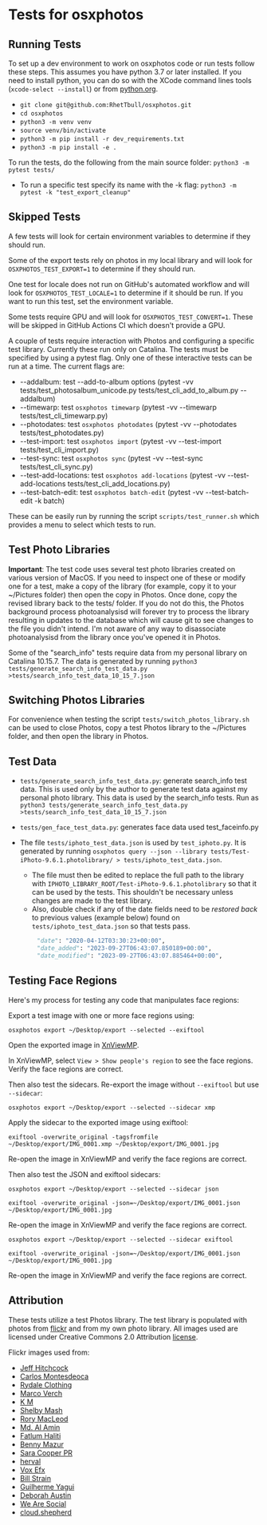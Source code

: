 # Tests for osxphotos #

## Running Tests ##

To set up a dev environment to work on osxphotos code or run tests follow these steps.  This assumes you have python 3.7 or later installed.  If you need to install python, you can do so with the XCode command lines tools (`xcode-select --install`) or from [python.org](https://www.python.org/downloads/macos/).

- `git clone git@github.com:RhetTbull/osxphotos.git`
- `cd osxphotos`
- `python3 -m venv venv`
- `source venv/bin/activate`
- `python3 -m pip install -r dev_requirements.txt`
- `python3 -m pip install -e .`

To run the tests, do the following from the main source folder:
`python3 -m pytest tests/`

- To run a specific test specify its name with the -k flag: `python3 -m pytest -k "test_export_cleanup"`

## Skipped Tests ##

A few tests will look for certain environment variables to determine if they should run.

Some of the export tests rely on photos in my local library and will look for `OSXPHOTOS_TEST_EXPORT=1` to determine if they should run.

One test for locale does not run on GitHub's automated workflow and will look for `OSXPHOTOS_TEST_LOCALE=1` to determine if it should be run.  If you want to run this test, set the environment variable.

Some tests require GPU and will look for `OSXPHOTOS_TEST_CONVERT=1`. These will be skipped in GitHub Actions CI which doesn't provide a GPU.

A couple of tests require interaction with Photos and configuring a specific test library. Currently these run only on Catalina.  The tests must be specified by using a pytest flag. Only one of these interactive tests can be run at a time.  The current flags are:

- --addalbum: test --add-to-album options (pytest -vv tests/test_photosalbum_unicode.py tests/test_cli_add_to_album.py --addalbum)
- --timewarp: test `osxphotos timewarp` (pytest -vv --timewarp tests/test_cli_timewarp.py)
- --photodates: test `osxphotos photodates` (pytest -vv --photodates tests/test_photodates.py)
- --test-import: test `osxphotos import` (pytest -vv --test-import tests/test_cli_import.py)
- --test-sync: test `osxphotos sync` (pytest -vv --test-sync tests/test_cli_sync.py)
- --test-add-locations: test `osxphotos add-locations` (pytest -vv --test-add-locations tests/test_cli_add_locations.py)
- --test-batch-edit: test `osxphotos batch-edit` (pytest -vv --test-batch-edit -k batch)

These can be easily run by running the script `scripts/test_runner.sh` which provides a menu to select which tests to run.

## Test Photo Libraries

**Important**: The test code uses several test photo libraries created on various version of MacOS.  If you need to inspect one of these or modify one for a test, make a copy of the library (for example, copy it to your ~/Pictures folder) then open the copy in Photos.  Once done, copy the revised library back to the tests/ folder.  If you do not do this, the Photos background process photoanalysisd will forever try to process the library resulting in updates to the database which will cause git to see changes to the file you didn't intend.  I'm not aware of any way to disassociate photoanalysisd from the library once you've opened it in Photos.

Some of the "search_info" tests require data from my personal library on Catalina 10.15.7.  The data is generated by running `python3 tests/generate_search_info_test_data.py >tests/search_info_test_data_10_15_7.json`

## Switching Photos Libraries

For convenience when testing the script `tests/switch_photos_library.sh` can be used to close Photos, copy a test Photos library to the ~/Pictures folder, and then open the library in Photos.

## Test Data

- `tests/generate_search_info_test_data.py`: generate search_info test data. This is used only by the author to generate test data against my personal photo library.  This data is used by the search_info tests. Run as `python3 tests/generate_search_info_test_data.py >tests/search_info_test_data_10_15_7.json`

- `tests/gen_face_test_data.py`: generates face data used test_faceinfo.py

- The file `tests/iphoto_test_data.json` is used by `test_iphoto.py`.  It is generated by running `osxphotos query --json --library tests/Test-iPhoto-9.6.1.photolibrary/ > tests/iphoto_test_data.json`.
   - The file must then be edited to replace the full path to the library with `IPHOTO_LIBRARY_ROOT/Test-iPhoto-9.6.1.photolibrary` so that it can be used by the tests. This shouldn't be necessary unless changes are made to the test library.
   - Also, double check if any of the date fields need to be _restored back_ to previous values (example below) found on `tests/iphoto_test_data.json` so that tests pass.

```py
        "date": "2020-04-12T03:30:23+00:00",
        "date_added": "2023-09-27T06:43:07.850189+00:00",
        "date_modified": "2023-09-27T06:43:07.885464+00:00",
```

## Testing Face Regions

Here's my process for testing any code that manipulates face regions:

Export a test image with one or more face regions using:

`osxphotos export ~/Desktop/export --selected --exiftool`

Open the exported image in [XnViewMP](https://www.xnview.com/en/xnviewmp/#downloads).

In XnViewMP, select `View > Show people's region` to see the face regions. Verify the face regions are correct.

Then also test the sidecars. Re-export the image without `--exiftool` but use `--sidecar`:

`osxphotos export ~/Desktop/export --selected --sidecar xmp`

Apply the sidecar to the exported image using exiftool:

`exiftool -overwrite_original -tagsfromfile ~/Desktop/export/IMG_0001.xmp ~/Desktop/export/IMG_0001.jpg`

Re-open the image in XnViewMP and verify the face regions are correct.

Then also test the JSON and exiftool sidecars:

`osxphotos export ~/Desktop/export --selected --sidecar json`

`exiftool -overwrite_original -json=~/Desktop/export/IMG_0001.json ~/Desktop/export/IMG_0001.jpg`

Re-open the image in XnViewMP and verify the face regions are correct.

`osxphotos export ~/Desktop/export --selected --sidecar exiftool`

`exiftool -overwrite_original -json=~/Desktop/export/IMG_0001.json ~/Desktop/export/IMG_0001.jpg`

Re-open the image in XnViewMP and verify the face regions are correct.

## Attribution ##

These tests utilize a test Photos library. The test library is populated with photos from [flickr](https://www.flickr.com) and from my own photo library.  All images used are licensed under Creative Commons 2.0 Attribution [license](https://creativecommons.org/licenses/by/2.0/).

Flickr images used from:

- [Jeff Hitchcock](https://www.flickr.com/photos/arbron/48353451872/)
- [Carlos Montesdeoca](https://www.flickr.com/photos/carlosmontesdeocastudio)
- [Rydale Clothing](https://www.flickr.com/photos/rydaleclothing)
- [Marco Verch](https://www.flickr.com/photos/30478819@N08/48228222317/)
- [K M](https://www.flickr.com/photos/153387643@N08/49334338022/)
- [Shelby Mash](https://www.flickr.com/photos/shelbzyleigh/3809603052)
- [Rory MacLeod](https://www.flickr.com/photos/macrj/6969547134)
- [Md. Al Amin](https://www.flickr.com/photos/alamin_bd/45207044465)
- [Fatlum Haliti](https://www.flickr.com/photos/lumlumi/363449752)
- [Benny Mazur](https://www.flickr.com/photos/benimoto/399012465)
- [Sara Cooper PR](https://www.flickr.com/photos/saracooperpr/6422472677)
- [herval](https://www.flickr.com/photos/herval/2403994289)
- [Vox Efx](https://www.flickr.com/photos/vox_efx/141137669)
- [Bill Strain](https://www.flickr.com/photos/billstrain/5117042252)
- [Guilherme Yagui](https://www.flickr.com/photos/yagui7/15895161088/)
- [Deborah Austin](https://www.flickr.com/photos/littledebbie11/8703591799/)
- [We Are Social](https://www.flickr.com/photos/wearesocial/23309711462/)
- [cloud.shepherd](https://www.flickr.com/photos/exnucboy1/31017877125)
